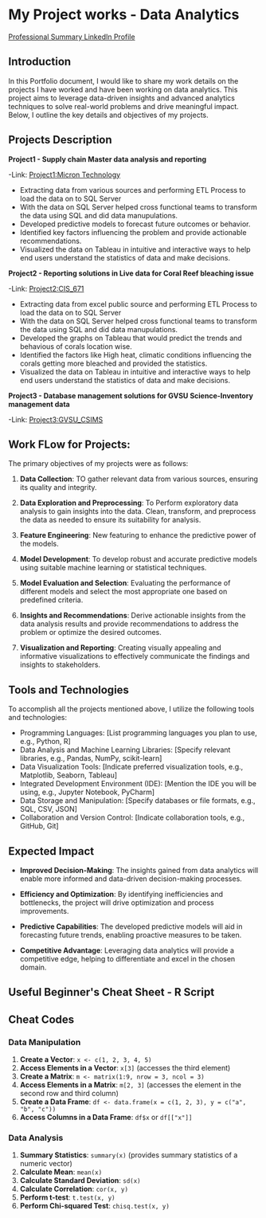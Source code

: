 # My Project works - Data Analytics

[Professional Summary LinkedIn Profile](https://www.linkedin.com/in/durga-saranya-t-886a47146/)

## Introduction
In this Portfolio document, I would like to share my work details on the projects I have worked and have been working on data analytics. This project aims to leverage data-driven insights and advanced analytics techniques to solve real-world problems and drive meaningful impact. Below, I outline the key details and objectives of my projects.

## Projects Description

**Project1 - Supply chain Master data analysis and reporting**

-Link:
[Project1:Micron Technology](https://www.micron.com/about/our-commitment/sourcing-responsibly/supply-chain)

- Extracting data from various sources and performing ETL Process to load the data on to SQL Server
- With the data on SQL Server helped cross functional teams to transform the data using SQL and did data manupulations.
- Developed predictive models to forecast future outcomes or behavior.
- Identified key factors influencing the problem and provide actionable recommendations.
- Visualized the data on Tableau in intuitive and interactive ways to help end users understand the statistics of data and make decisions.

**Project2 - Reporting solutions in Live data for Coral Reef bleaching issue**

-Link:
[Project2:CIS_671](https://coralreefwatch.noaa.gov/satellite/research/coral_bleaching_report.php)

- Extracting data from excel public source and performing ETL Process to load the data on to SQL Server
- With the data on SQL Server helped cross functional teams to transform the data using SQL and did data manupulations.
- Developed the graphs on Tableau that would predict the trends and behavious of corals location wise.
- Identified the factors like High heat, climatic conditions influencing the corals getting more bleached and provided the statistics.
- Visualized the data on Tableau in intuitive and interactive ways to help end users understand the statistics of data and make decisions.


**Project3 - Database management solutions for GVSU Science-Inventory management data**

-Link:
[Project3:GVSU_CSIMS](https://www.gvsu.edu/clas/labresource/chemical-and-supply-information-management-system-70-60.htm)







## Work FLow for Projects:

The primary objectives of my projects were as follows:

1. **Data Collection**: TO gather relevant data from various sources, ensuring its quality and integrity.

2. **Data Exploration and Preprocessing**: To Perform exploratory data analysis to gain insights into the data. Clean, transform, and preprocess the data as needed to ensure its suitability for analysis.

3. **Feature Engineering**: New featuring to enhance the predictive power of the models.

4. **Model Development**: To develop robust and accurate predictive models using suitable machine learning or statistical techniques.

5. **Model Evaluation and Selection**: Evaluating the performance of different models and select the most appropriate one based on predefined criteria.
6. **Insights and Recommendations**: Derive actionable insights from the data analysis results and provide recommendations to address the problem or optimize the desired outcomes.
7. **Visualization and Reporting**: Creating visually appealing and informative visualizations to effectively communicate the findings and insights to stakeholders.

## Tools and Technologies

To accomplish all the projects mentioned above, I utilize the following tools and technologies:

- Programming Languages: [List programming languages you plan to use, e.g., Python, R]
- Data Analysis and Machine Learning Libraries: [Specify relevant libraries, e.g., Pandas, NumPy, scikit-learn]
- Data Visualization Tools: [Indicate preferred visualization tools, e.g., Matplotlib, Seaborn, Tableau]
- Integrated Development Environment (IDE): [Mention the IDE you will be using, e.g., Jupyter Notebook, PyCharm]
- Data Storage and Manipulation: [Specify databases or file formats, e.g., SQL, CSV, JSON]
- Collaboration and Version Control: [Indicate collaboration tools, e.g., GitHub, Git]

## Expected Impact

- **Improved Decision-Making**: The insights gained from data analytics will enable more informed and data-driven decision-making processes.

- **Efficiency and Optimization**: By identifying inefficiencies and bottlenecks, the project will drive optimization and process improvements.

- **Predictive Capabilities**: The developed predictive models will aid in forecasting future trends, enabling proactive measures to be taken.

- **Competitive Advantage**: Leveraging data analytics will provide a competitive edge, helping to differentiate and excel in the chosen domain.



## Useful Beginner's Cheat Sheet - R Script
## Cheat Codes

### Data Manipulation

1. **Create a Vector**: `x <- c(1, 2, 3, 4, 5)`
2. **Access Elements in a Vector**: `x[3]` (accesses the third element)
3. **Create a Matrix**: `m <- matrix(1:9, nrow = 3, ncol = 3)`
4. **Access Elements in a Matrix**: `m[2, 3]` (accesses the element in the second row and third column)
5. **Create a Data Frame**: `df <- data.frame(x = c(1, 2, 3), y = c("a", "b", "c"))`
6. **Access Columns in a Data Frame**: `df$x` or `df[["x"]]`

### Data Analysis

1. **Summary Statistics**: `summary(x)` (provides summary statistics of a numeric vector)
2. **Calculate Mean**: `mean(x)`
3. **Calculate Standard Deviation**: `sd(x)`
4. **Calculate Correlation**: `cor(x, y)`
5. **Perform t-test**: `t.test(x, y)`
6. **Perform Chi-squared Test**: `chisq.test(x, y)`







